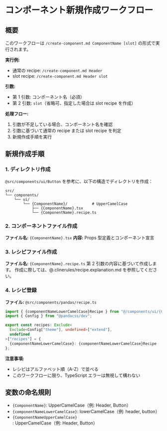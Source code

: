 # コンポーネント新規作成ワークフロー

## 概要

このワークフローは `/create-component.md ComponentName [slot]` の形式で実行されます。

**実行例:**

- 通常の recipe: `/create-component.md Header`
- slot recipe: `/create-component.md Header slot`

**引数:**

- 第 1 引数: コンポーネント名（必須）
- 第 2 引数: `slot`（省略可、指定した場合は slot recipe を作成）

**処理フロー:**

1. 引数が不足している場合、コンポーネント名を確認
2. 引数に基づいて通常の recipe または slot recipe を判定
3. 新規作成手順を実行

## 新規作成手順

### 1. ディレクトリ作成

`@src/components/ui/Button` を参考に、以下の構造でディレクトリを作成：

```
src/
└── components/
    └── ui/
        └── {ComponentName}/           # UpperCamelCase
            ├── {ComponentName}.tsx
            └── {ComponentName}.recipe.ts
```

### 2. コンポーネントファイル作成

**ファイル名:** `{ComponentName}.tsx`
**内容:** Props 型定義とコンポーネント宣言

### 3. レシピファイル作成

**ファイル名:** `{ComponentName}.recipe.ts`
第 2 引数の内容に基づいて作成します。
作成に際しては、@.clinerules/recipe.explanation.md を参照してください。

### 4. レシピ登録

**ファイル:** `@src/components/pandas/recipe.ts`

```typescript
import { {componentNameLowerCamelCase}Recipe } from "@/components/ui/{ComponentNameUpperCamelCase}/{ComponentNameUpperCamelCase}.recipe";
import { Config } from "@pandacss/dev";

export const recipes: Exclude<
  Exclude<Config["theme"], undefined>["extend"],
  undefined
>["recipes"] = {
  {componentNameLowerCamelCase}: {componentNameLowerCamelCase}Recipe
};
```

**注意事項:**

- レシピはアルファベット順（A-Z）で並べる
- このワークフローに限り、TypeScript エラーは無視して構わない

## 変数の命名規則

- `{ComponentName}`: UpperCamelCase（例: Header, Button）
- `{componentNameLowerCamelCase}`: lowerCamelCase（例: header, button）
- `{ComponentNameUpperCamelCase}`: UpperCamelCase（例: Header, Button）
